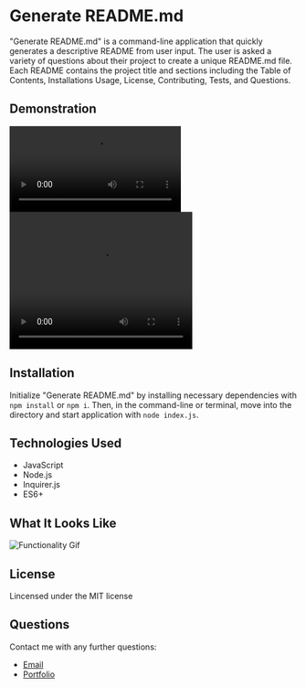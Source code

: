 # Generate README.md
"Generate README.md" is a command-line application that quickly generates a descriptive README from user input. The user is asked a variety of questions about their project to create a unique README.md file. Each README contains the project title and sections including the Table of Contents, Installations Usage, License, Contributing, Tests, and Questions. 


## Demonstration
![Functionality](/assets/functionality-video.mp4)
<video width="320" height="240" controls>
  <source src="/assets/functionality-video.mp4" type="video/mp4">
</video>

## Installation
Initialize "Generate README.md" by installing necessary dependencies with `npm install` or `npm i`. Then, in the command-line or terminal, move into the directory and start application with `node index.js`.

## Technologies Used
* JavaScript
* Node.js
* Inquirer.js
* ES6+

## What It Looks Like
![Functionality Gif](assets/functionality.gif)

## License 
Lincensed under the MIT license

## Questions
Contact me with any further questions:
- [Email](i.cynthiagarcia@gmail.com) <br>
- [Portfolio](https://caersun.github.io/portfolio/)


  